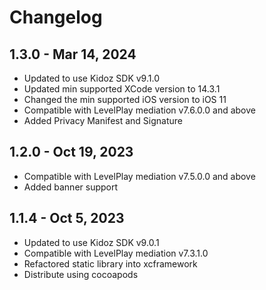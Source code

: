 # Changelog

## 1.3.0 - Mar 14, 2024

* Updated to use Kidoz SDK v9.1.0
* Updated min supported XCode version to 14.3.1
* Changed the min supported iOS version to iOS 11
* Compatible with LevelPlay mediation v7.6.0.0 and above
* Added Privacy Manifest and Signature

## 1.2.0 - Oct 19, 2023

* Compatible with LevelPlay mediation v7.5.0.0 and above
* Added banner support

## 1.1.4 - Oct 5, 2023

* Updated to use Kidoz SDK v9.0.1
* Compatible with LevelPlay mediation v7.3.1.0
* Refactored static library into xcframework
* Distribute using cocoapods
